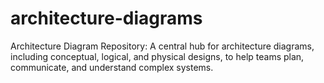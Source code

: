 # architecture-diagrams
Architecture Diagram Repository: A central hub for architecture diagrams, including conceptual, logical, and physical designs, to help teams plan, communicate, and understand complex systems.

